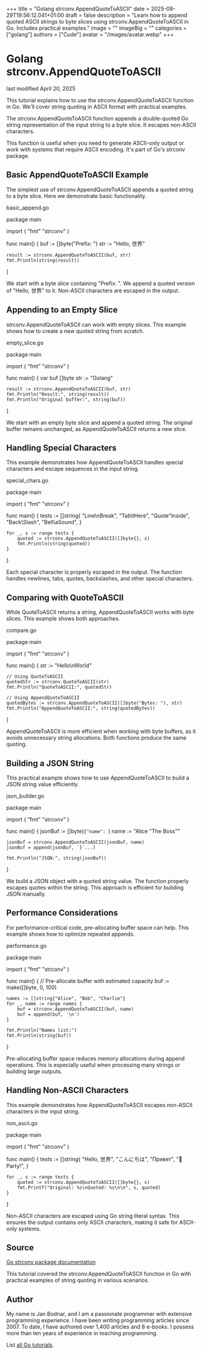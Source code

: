 +++
title = "Golang strconv.AppendQuoteToASCII"
date = 2025-08-29T19:56:12.041+01:00
draft = false
description = "Learn how to append quoted ASCII strings to byte slices using strconv.AppendQuoteToASCII in Go. Includes practical examples."
image = ""
imageBig = ""
categories = ["golang"]
authors = ["Cude"]
avatar = "/images/avatar.webp"
+++

# Golang strconv.AppendQuoteToASCII

last modified April 20, 2025

This tutorial explains how to use the strconv.AppendQuoteToASCII function in Go.
We'll cover string quoting in ASCII format with practical examples.

The strconv.AppendQuoteToASCII function appends a double-quoted Go string
representation of the input string to a byte slice. It escapes non-ASCII characters.

This function is useful when you need to generate ASCII-only output or work with
systems that require ASCII encoding. It's part of Go's strconv package.

## Basic AppendQuoteToASCII Example

The simplest use of strconv.AppendQuoteToASCII appends a quoted string
to a byte slice. Here we demonstrate basic functionality.

basic_append.go
  

package main

import (
    "fmt"
    "strconv"
)

func main() {
    buf := []byte("Prefix: ")
    str := "Hello, 世界"
    
    result := strconv.AppendQuoteToASCII(buf, str)
    fmt.Println(string(result))
}

We start with a byte slice containing "Prefix: ". We append a quoted version of
"Hello, 世界" to it. Non-ASCII characters are escaped in the output.

## Appending to an Empty Slice

strconv.AppendQuoteToASCII can work with empty slices. This example
shows how to create a new quoted string from scratch.

empty_slice.go
  

package main

import (
    "fmt"
    "strconv"
)

func main() {
    var buf []byte
    str := "Golang"
    
    result := strconv.AppendQuoteToASCII(buf, str)
    fmt.Println("Result:", string(result))
    fmt.Println("Original buffer:", string(buf))
}

We start with an empty byte slice and append a quoted string. The original buffer
remains unchanged, as AppendQuoteToASCII returns a new slice.

## Handling Special Characters

This example demonstrates how AppendQuoteToASCII handles special
characters and escape sequences in the input string.

special_chars.go
  

package main

import (
    "fmt"
    "strconv"
)

func main() {
    tests := []string{
        "Line\nBreak",
        "Tab\tHere",
        "Quote\"Inside",
        "Back\\Slash",
        "Bell\aSound",
    }
    
    for _, s := range tests {
        quoted := strconv.AppendQuoteToASCII([]byte{}, s)
        fmt.Println(string(quoted))
    }
}

Each special character is properly escaped in the output. The function handles
newlines, tabs, quotes, backslashes, and other special characters.

## Comparing with QuoteToASCII

While QuoteToASCII returns a string, AppendQuoteToASCII
works with byte slices. This example shows both approaches.

compare.go
  

package main

import (
    "fmt"
    "strconv"
)

func main() {
    str := "Hello\nWorld"
    
    // Using QuoteToASCII
    quotedStr := strconv.QuoteToASCII(str)
    fmt.Println("QuoteToASCII:", quotedStr)
    
    // Using AppendQuoteToASCII
    quotedBytes := strconv.AppendQuoteToASCII([]byte("Bytes: "), str)
    fmt.Println("AppendQuoteToASCII:", string(quotedBytes))
}

AppendQuoteToASCII is more efficient when working with byte buffers,
as it avoids unnecessary string allocations. Both functions produce the same quoting.

## Building a JSON String

This practical example shows how to use AppendQuoteToASCII to build
a JSON string value efficiently.

json_builder.go
  

package main

import (
    "fmt"
    "strconv"
)

func main() {
    jsonBuf := []byte(`{"name": `)
    name := "Alice \"The Boss\""
    
    jsonBuf = strconv.AppendQuoteToASCII(jsonBuf, name)
    jsonBuf = append(jsonBuf, `}`...)
    
    fmt.Println("JSON:", string(jsonBuf))
}

We build a JSON object with a quoted string value. The function properly escapes
quotes within the string. This approach is efficient for building JSON manually.

## Performance Considerations

For performance-critical code, pre-allocating buffer space can help. This example
shows how to optimize repeated appends.

performance.go
  

package main

import (
    "fmt"
    "strconv"
)

func main() {
    // Pre-allocate buffer with estimated capacity
    buf := make([]byte, 0, 100)
    
    names := []string{"Alice", "Bob", "Charlie"}
    for _, name := range names {
        buf = strconv.AppendQuoteToASCII(buf, name)
        buf = append(buf, '\n')
    }
    
    fmt.Println("Names list:")
    fmt.Println(string(buf))
}

Pre-allocating buffer space reduces memory allocations during append operations.
This is especially useful when processing many strings or building large outputs.

## Handling Non-ASCII Characters

This example demonstrates how AppendQuoteToASCII escapes non-ASCII
characters in the input string.

non_ascii.go
  

package main

import (
    "fmt"
    "strconv"
)

func main() {
    tests := []string{
        "Hello, 世界",
        "こんにちは",
        "Привет",
        "🎉 Party!",
    }
    
    for _, s := range tests {
        quoted := strconv.AppendQuoteToASCII([]byte{}, s)
        fmt.Printf("Original: %s\nQuoted: %s\n\n", s, quoted)
    }
}

Non-ASCII characters are escaped using Go string literal syntax. This ensures the
output contains only ASCII characters, making it safe for ASCII-only systems.

## Source

[Go strconv package documentation](https://pkg.go.dev/strconv)

This tutorial covered the strconv.AppendQuoteToASCII function in Go with
practical examples of string quoting in various scenarios.

## Author

My name is Jan Bodnar, and I am a passionate programmer with extensive
programming experience. I have been writing programming articles since 2007.
To date, I have authored over 1,400 articles and 8 e-books. I possess more
than ten years of experience in teaching programming.

List [all Go tutorials](/golang/).